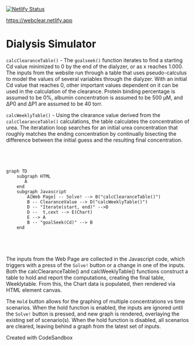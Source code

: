 
[![Netlify Status](https://api.netlify.com/api/v1/badges/ebd12782-20e2-4816-816c-5534dbefdbe9/deploy-status)](https://app.netlify.com/sites/webclear/deploys)

https://webclear.netlify.app

# Dialysis Simulator

`calcClearanceTable()` - The `goalseek()` function iterates to find a starting Cd value minimized to 0 by the end of the dialyzer, or as x reaches 1.000. The inputs from the website run through a table that uses pseudo-calculus to model the values of several variables through the dialyzer. With an initial Cd value that reaches 0, other important values dependent on it can be used in the calculation of the clearance. Protein binding percentage is assumed to be 0%, albumin concentration is assumed to be 500 µM, and ∆P0 and ∆P1 are assumed to be 40 torr.

`calcWeeklyTable()` - Using the clearance value derived from the `calcClearanceTable()` calculations, the table calculates the concentration of urea. The iteratation loop searches for an initial urea concentration that roughly matches the ending concentration by continually bisecting the difference between the initial guess and the resulting final concentration. 

```mermaid




graph TD
    subgraph HTML
       A 
    end
    subgraph Javascript
        A[Web Page] -- Solve! --> B("calcClearanceTable()")
        B -- ClearanceValue --> D("calcWeeklyTable()")
        D -- "Iterate(start, end)" -->D
        D --  t,cext --> E(Chart)
        E --> A
        B -- "goalSeek(Cd)" --> B
    end





```

The inputs from the Web Page are collected in the Javascript code, which triggers with a press of the `Solve!` button or a change in one of the inputs. Both the calcClearanceTable() and calcWeeklyTable() functions construct a table to hold and report the computations, creating the final table, Weeklytable. From this, the Chart data is populated, then rendered via HTML element canvas.

The `Hold` button allows for the graphing of multiple concentrations vs time scenarios.  When the hold function is enabled, the inputs are ignored until the `Solve!` button is pressed, and new graph is rendered, overlaying the existing set of scenario(s).  When the hold function is disabled, all scenarios are cleared, leaving behind a graph from the latest set of inputs.


Created with CodeSandbox
